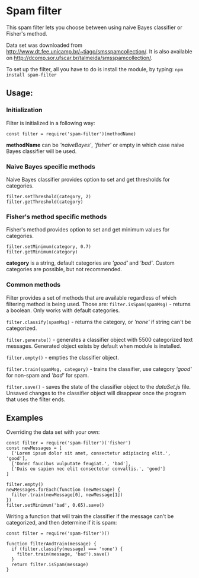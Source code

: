 # Spam filter
This spam filter lets you choose between using naive Bayes classifier or Fisher's method.

Data set was downloaded from http://www.dt.fee.unicamp.br/~tiago/smsspamcollection/.
It is also available on http://dcomp.sor.ufscar.br/talmeida/smsspamcollection/.

To set up the filter, all you have to do is install the module, by typing:
`npm install spam-filter`

## Usage:

### Initialization
Filter is initialized in a following way:
```
const filter = require('spam-filter')(methodName)
```
**methodName** can be *'naiveBayes'*, *'fisher'* or empty in which case naive Bayes classifier will be used.

### Naive Bayes specific methods
Naive Bayes classifier provides option to set and get thresholds for categories.
```
filter.setThreshold(category, 2)
filter.getThreshold(category)
```

### Fisher's method specific methods
Fisher's method provides option to set and get minimum values for categories.
```
filter.setMinimum(category, 0.7)
filter.getMinimum(category)
```

**category** is a string, default categories are *'good'* and *'bad'*.
Custom categories are possible, but not recommended.

### Common methods
Filter provides a set of methods that are available regardless of which filtering method is being used.
Those are:
`filter.isSpam(spamMsg)` - returns a boolean. Only works with default categories.

`filter.classify(spamMsg)` - returns the category, or *'none'* if string can't be categorized.

`filter.generate()` - generates a classifier object with 5500 categorized text messages.
Generated object exists by default when module is installed.

`filter.empty()` - empties the classifier object.

`filter.train(spamMsg, category)` - trains the classifier, use category *'good'* for non-spam and *'bad'* for spam.

`filter.save()` - saves the state of the classifier object to the *dataSet.js* file.
Unsaved changes to the classifier object will disappear once the program that uses the filter ends.

## Examples

Overriding the data set with your own:
```
const filter = require('spam-filter')('fisher')
const newMessages = [
  ['Lorem ipsum dolor sit amet, consectetur adipiscing elit.', 'good'],
  ['Donec faucibus vulputate feugiat.', 'bad'],
  ['Duis eu sapien nec elit consectetur convallis.', 'good']
]

filter.empty()
newMessages.forEach(function (newMessage) {
  filter.train(newMessage[0], newMessage[1])
})
filter.setMinimum('bad', 0.65).save()
```

Writing a function that will train the classifier if the message can't be categorized, and then determine if it is spam:

```
const filter = require('spam-filter')()

function filterAndTrain(message) {
  if (filter.classify(message) === 'none') {
    filter.train(message, 'bad').save()
  }
  return filter.isSpam(message)
}
```
